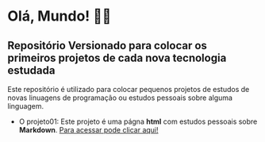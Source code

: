 # Olá, Mundo! 🖖🏽

## Repositório Versionado para colocar os primeiros projetos de cada nova tecnologia estudada
 
 Este repositório é utilizado para colocar pequenos projetos de estudos de novas linuagens de programação ou estudos pessoais sobre alguma linguagem.

 - O projeto01:
 Este projeto é uma págna __html__ com estudos pessoais sobre __Markdown__. [Para acessar pode clicar aqui!](https://github.com/Eronrhcp/Ola-Mundo/blob/main/projeto01/index.html)
 
